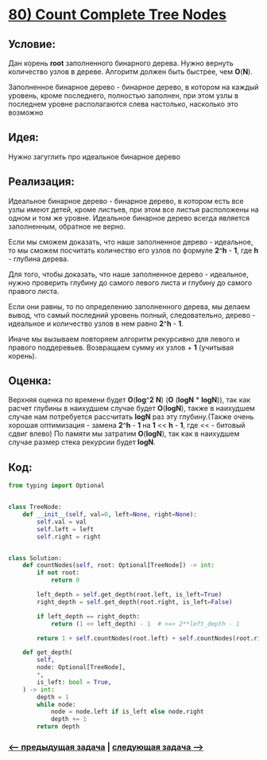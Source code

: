 # [**80) Count Complete Tree Nodes**](https://leetcode.com/problems/count-complete-tree-nodes/description/)

## **Условие:**

Дан корень **root** заполненного бинарного дерева. Нужно вернуть количество узлов в дереве. Алгоритм должен быть быстрее, чем **O**(**N**).

Заполненное бинарное дерево - бинарное дерево, в котором на каждый уровень, кроме последнего, полностью заполнен, при этом узлы в последнем уровне располагаются слева настолько, насколько это возможно

## **Идея:**

Нужно загуглить про идеальное бинарное дерево

## **Реализация:**

Идеальное бинарное дерево - бинарное дерево, в котором есть все узлы имеют детей, кроме листьев, при этом все листья расположены на одном и том же уровне. Идеальное бинарное дерево всегда является заполненным, обратное не верно.

Если мы сможем доказать, что наше заполненное дерево - идеальное, то мы сможем посчитать количество его узлов по формуле **2**^**h** - **1**, где **h** - глубина дерева.

Для того, чтобы доказать, что наше заполненное дерево - идеальное, нужно проверить глубину до самого левого листа и глубину до самого правого листа.

Если они равны, то по определению заполненного дерева, мы делаем вывод, что самый последний уровень полный, следовательно, дерево - идеальное и количество узлов в нем равно **2**^**h** - **1**.

Иначе мы вызываем повторяем алгоритм рекурсивно для левого и правого поддеревьев. Возвращаем сумму их узлов + **1** (учитывая корень).



## **Оценка:**

Верхняя оценка по времени будет **O**(**log**^**2** **N**) (**O** (**logN** * **logN**)), так как расчет глубины в наихудшем случае будет **O**(**logN**), также в наихудшем случае нам потребуется рассчитать **logN** раз эту глубину.(Также очень хорошая оптимизация - замена **2**^**h** - **1** на **1** << **h** - **1**, где << - битовый сдвиг влево) По памяти мы затратим **O**(**logN**), так как в наихудшем случае размер стека рекурсии будет **logN**.

## Код:
```python
from typing import Optional


class TreeNode:
    def __init__(self, val=0, left=None, right=None):
        self.val = val
        self.left = left
        self.right = right


class Solution:
    def countNodes(self, root: Optional[TreeNode]) -> int:
        if not root:
            return 0

        left_depth = self.get_depth(root.left, is_left=True)
        right_depth = self.get_depth(root.right, is_left=False)

        if left_depth == right_depth:
            return (1 << left_depth) - 1  # <=> 2**left_depth - 1

        return 1 + self.countNodes(root.left) + self.countNodes(root.right)

    def get_depth(
        self,
        node: Optional[TreeNode],
        *,
        is_left: bool = True,
    ) -> int:
        depth = 1
        while node:
            node = node.left if is_left else node.right
            depth += 1
        return depth

```

### [<-- предыдущая задача](https://github.com/TAskMAster339/PythonAlgorithms/tree/main/79.Binary%20Search%20Tree%20Iterator) | [следующая задача -->](https://github.com/TAskMAster339/PythonAlgorithms/tree/main/81.Lowest%20Common%20Ancestor%20of%20a%20Binary%20Tree)

